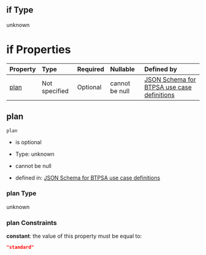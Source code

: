 ## if Type

unknown

# if Properties

| Property      | Type          | Required | Nullable       | Defined by                                                                                                                                                                                                                                  |
| :------------ | :------------ | :------- | :------------- | :------------------------------------------------------------------------------------------------------------------------------------------------------------------------------------------------------------------------------------------ |
| [plan](#plan) | Not specified | Optional | cannot be null | [JSON Schema for BTPSA use case definitions](btpsa-usecase-properties-services-items-allof-1-then-allof-94-then-allof-2-if-properties-plan.md "undefined#/properties/services/items/allOf/1/then/allOf/94/then/allOf/2/if/properties/plan") |

## plan



`plan`

*   is optional

*   Type: unknown

*   cannot be null

*   defined in: [JSON Schema for BTPSA use case definitions](btpsa-usecase-properties-services-items-allof-1-then-allof-94-then-allof-2-if-properties-plan.md "undefined#/properties/services/items/allOf/1/then/allOf/94/then/allOf/2/if/properties/plan")

### plan Type

unknown

### plan Constraints

**constant**: the value of this property must be equal to:

```json
"standard"
```
